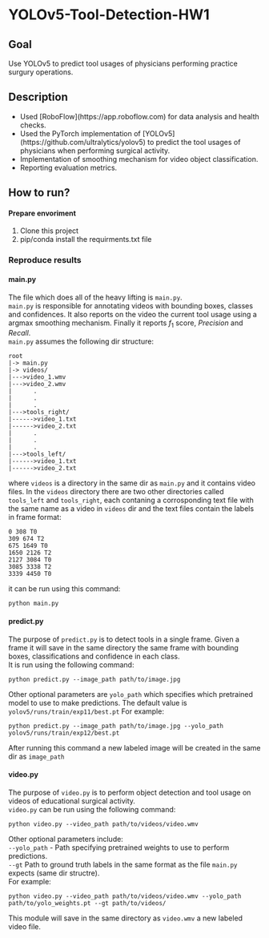 # YOLOv5-Tool-Detection-HW1
## Goal
Use YOLOv5 to predict tool usages of physicians performing practice surgury operations.<br>

## Description
<ul>
  <li> Used [RoboFlow](https://app.roboflow.com) for data analysis and health checks.  </li>
  <li> Used the PyTorch implementation of [YOLOv5](https://github.com/ultralytics/yolov5) to predict the tool usages of physicians when performing surgical activity. 
 </li>
  <li> Implementation of smoothing mechanism for video object classification.</li>
  <li> Reporting evaluation metrics.</li>
 </ul>

## How to run?
#### Prepare envoriment
1. Clone this project
2. pip/conda install the requirments.txt file

### Reproduce results
#### main.py
The file which does all of the heavy lifting is `main.py`. <br>
`main.py` is responsible for annotating videos with bounding boxes, classes and confidences. It also reports on the video the current tool usage using a argmax smoothing mechanism. Finally it reports $f_{1}$ score, $Precision$ and $Recall$. <br>
`main.py` assumes the following dir structure:
```
root
|-> main.py
|-> videos/
|--->video_1.wmv
|--->video_2.wmv
|      .
|      .
|      .
|--->tools_right/
|------>video_1.txt
|------>video_2.txt
|      .
|      .
|      .
|--->tools_left/
|------>video_1.txt
|------>video_2.txt
```
where `videos` is a directory in the same dir as `main.py` and it contains video files. In the `videos` directory there are two other directories called `tools_left` and `tools_right`, each contaning a corrosponding text file with the same name as a video in `videos` dir and the text files contain the labels in frame format:
```
0 308 T0
309 674 T2
675 1649 T0
1650 2126 T2
2127 3084 T0
3085 3338 T2
3339 4450 T0
```
it can be run using this command:
```
python main.py
```
#### predict.py
The purpose of `predict.py` is to detect tools in a single frame. Given a frame it will save in the same directory the same frame with bounding boxes, classifications and confidence in each class.<br>
It is run using the following command:
```
python predict.py --image_path path/to/image.jpg
```
Other optional parameters are `yolo_path` which specifies which pretrained model to use to make predictions. The default value is `yolov5/runs/train/exp11/best.pt` For example:
```
python predict.py --image_path path/to/image.jpg --yolo_path yolov5/runs/train/exp12/best.pt
```
After running this command a new labeled image will be created in the same dir as `image_path` 
#### video.py
The purpose of `video.py` is to perform object detection and tool usage on videos of educational surgical activity.<br>
`video.py` can be run using the following command:
```
python video.py --video_path path/to/videos/video.wmv
```
Other optional parameters include:<br>
`--yolo_path` - Path specifying pretrained weights to use to perform predictions.<br>
`--gt` Path to ground truth labels in the same format as the file `main.py` expects (same dir structre).<br>
For example:
```
python video.py --video_path path/to/videos/video.wmv --yolo_path path/to/yolo_weights.pt --gt path/to/videos/
```
This module will save in the same directory as `video.wmv` a new labeled video file. 
